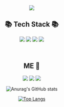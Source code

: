 

<div align="center">
<img src="https://capsule-render.vercel.app/api?type=wave&color=ffec99&height=300&section=header&text=console.log('Jeongeum');&fontColor=495057&fontSize=60" />

  
 
 ## 📚 Tech Stack 📚 

  
  <img src="https://img.shields.io/badge/HTML5-E34F26?style=flat-square&logo=HTML5&logoColor=white"/> <img src="https://img.shields.io/badge/CSS3-1572B6?style=flat-square&logo=CSS3&logoColor=white"/> <img src="https://img.shields.io/badge/Sass-CC6699?style=flat-square&logo=Sass&logoColor=white"/> 
<img src="https://img.shields.io/badge/JavaScript-F7DF1E?style=flat-square&logo=JavaScript&logoColor=black"/>

  
  <!-- 좀 더 잘하게 되면 주석 풀자!!!
  <img src="https://img.shields.io/badge/React-61DAFB?style=flat-square&logo=React&logoColor=white"/>
<img src="https://img.shields.io/badge/Redux-764ABC?style=flat-square&logo=Redux&logoColor=white"/>
  <img src="https://img.shields.io/badge/PHP-777BB4?style=flat-square&logo=PHP&logoColor=white"/> -->

<br/>
  
## ME :thought_balloon:


<a href="https://jeongeum1202.tistory.com/"><img src="https://img.shields.io/badge/Blog-3A3A42?style=flat-square&logo=Telegraph&logoColor=white"/></a>
<a href="mailto:wjddma119@gmail.com"><img src="https://img.shields.io/badge/Gmail-EA4335?style=flat-square&logo=Gmail&logoColor=white"/></a> 
<a href="mailto:wjddma119@gmail.com"><img src="https://img.shields.io/badge/GitHub-181717?style=flat-square&logo=GitHub&logoColor=white"/></a> 

<!--<img src="https://img.shields.io/badge/Instagram-E4405F?style=flat-square&logo=Instagram&logoColor=white"/>-->

  
  
![Anurag's GitHub stats](https://github-readme-stats.vercel.app/api?username=Jeongeum&theme=graywhite&show_icons=true)
  
[![Top Langs](https://github-readme-stats.vercel.app/api/top-langs/?username=Jeongeum&layout=compact)](https://github.com/anuraghazra/github-readme-stats)

<!--
[![Solved.ac
프로필](http://mazassumnida.wtf/api/v2/generate_badge?boj=dkswjddma)](https://solved.ac/dkswjddma)
  
  <a href="https://github.com/ashutosh00710/github-readme-activity-graph">
<img src="https://activity-graph.herokuapp.com/graph?username=Jeongeum&theme=react-dark&bg_color=20232a&hide_border=true&line=8A87D0&color=918FE0" width=98%/>
</a>
</div>
  
 
**Jeongeum/Jeongeum** is a ✨ _special_ ✨ repository because its `README.md` (this file) appears on your GitHub profile.

Here are some ideas to get you started:

- 🔭 I’m currently working on ...
- 🌱 I’m currently learning ...
- 👯 I’m looking to collaborate on ...
- 🤔 I’m looking for help with ...
- 💬 Ask me about ...
- 📫 How to reach me: ...
- 😄 Pronouns: ...
- ⚡ Fun fact: ...
-->
